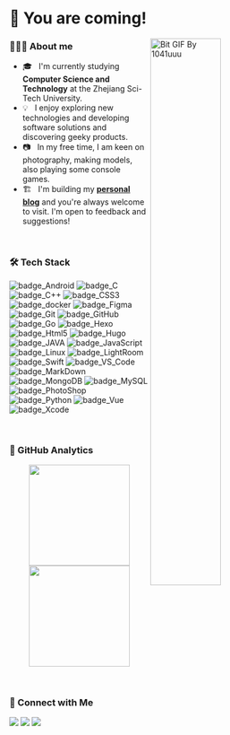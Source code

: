 <h1>👋 You are coming!</h1>
<!-- <img alt="👋" src="./assets/Hand%20Wave.gif" width='40' align="left"/><h2>Hey there! I'm FreanJa</h2> -->

<!-- 
**FreanJa/FreanJA** is a ✨ _special_ ✨ repository because its `README.md` (this file) appears on your GitHub profile.

Here are some ideas to get you started:

- 🔭 I’m currently working on ...
- 🌱 I’m currently learning ...
- 👯 I’m looking to collaborate on ...
- 🤔 I’m looking for help with ...
- 💬 Ask me about ...
- 📫 How to reach me: ...
- 😄 Pronouns: ...
- ⚡ Fun fact: ... -->

[<img alt="Bit GIF By 1041uuu" src="https://pic.freanja.cn/images/2022/02/18/tumblr_59c0e667f30db3876e806391b1ad1f46_762266ba_500.gif" width="50%" align="right" />](https://www.tumblr.com/blog/view/1041uuu)

### 🧑🏻‍💻&nbsp;About me

- 🎓 &nbsp; I'm currently studying **Computer Science and Technology** at the Zhejiang Sci-Tech University.
- 💡 &nbsp; I enjoy exploring new technologies and developing software solutions and discovering geeky products.
- 📷 &nbsp; In my free time, I am keen on photography, making models, also playing some console games.
- 🏗 &nbsp; I'm building my **[personal blog](https://blog.freanja.cn)** and you're always welcome to visit. I'm open to feedback and suggestions!
</br>

### 🛠&nbsp;Tech Stack
![badge_Android](https://img.shields.io/badge/-C-A8B9CC?style=flat&logo=android&logoColor=ffffff)
![badge_C](https://img.shields.io/badge/-C-A8B9CC?style=flat&logo=c&logoColor=ffffff)
![badge_C++](https://img.shields.io/badge/-C++-00599C?style=flat&logo=c%2B%2B&logoColor=ffffff)
![badge_CSS3](https://img.shields.io/badge/-CSS3-1572B6?style=flat&logo=css3&logoColor=ffffff)
![badge_docker](https://img.shields.io/badge/-Docker-2496ED?style=flat&logo=docker&logoColor=ffffff)
![badge_Figma](https://img.shields.io/badge/-Figma-47848F?style=flat&logo=figma&logoColor=ffffff)
![badge_Git](http://img.shields.io/badge/-Git-F05032?style=flat&logo=git&logoColor=ffffff)
![badge_GitHub](http://img.shields.io/badge/-GitHub-181717?style=flat&logo=github&logoColor=ffffff)
![badge_Go](https://img.shields.io/badge/-Go-00ADD8?style=flat&logo=go&logoColor=ffffff)
![badge_Hexo](https://img.shields.io/badge/-Hexo-E10098?style=flat&logo=hexo&logoColor=ffffff)
![badge_Html5](https://img.shields.io/badge/-HTML5-E34F26?style=flat&logo=html5&logoColor=ffffff)
![badge_Hugo](https://img.shields.io/badge/-Hugo-FF4088?style=flat&logo=hugo&logoColor=ffffff)
![badge_JAVA](https://img.shields.io/badge/-Java-007396?style=flat&logo=java&logoColor=ffffff)
![badge_JavaScript](https://img.shields.io/badge/-JavaScript-F7DF1E?style=flat&logo=javascript&logoColor=000000)
![badge_Linux](https://img.shields.io/badge/-Linux-FCC624?style=flat&logo=linux&logoColor=000000)
![badge_LightRoom](https://img.shields.io/badge/-LightRoom-2C2D72?style=flat&logo=AdobeLightroom&logoColor=ffffff)
![badge_Swift](https://img.shields.io/badge/-Swift-FA7343?style=flat&logo=swift&logoColor=ffffff)
![badge_VS_Code](http://img.shields.io/badge/-VS%20Code-007ACC?style=flat&logo=visual%20studio%20code&logoColor=ffffff)
![badge_MarkDown](https://img.shields.io/badge/-MarkDown-CC6699?style=flat&logo=Markdown&logoColor=ffffff)
![badge_MongoDB](https://img.shields.io/badge/-MongoDB-47A248?style=flat&logo=mongodb&logoColor=ffffff)
![badge_MySQL](https://img.shields.io/badge/-MySQL-4479A1?style=flat&logo=mysql&logoColor=ffffff)
![badge_PhotoShop](https://img.shields.io/badge/-PhotoShop-663399?style=flat&logo=AdobePhotoshop&logoColor=ffffff)
![badge_Python](https://img.shields.io/badge/-Python-3776AB?style=flat&logo=python&logoColor=ffffff)
![badge_Vue](https://img.shields.io/badge/-Vue.js-4FC08D?style=flat&logo=Vue.js&logoColor=ffffff)
![badge_Xcode](https://img.shields.io/badge/-Xcode-41CD52?style=flat&logo=xcode&logoColor=ffffff)

</br>

### 📡&nbsp;GitHub Analytics
<p align="center">
<a href="https://github.com/FreanJa">
  <img height="180em" src="https://github-readme-stats-eight-theta.vercel.app/api?username=FreanJa&show_icons=true&theme=tokyonight&include_all_commits=true&count_private=true"/>
  <img height="180em" src="https://github-readme-stats-eight-theta.vercel.app/api/top-langs/?username=FreanJa&layout=compact&langs_count=8&theme=tokyonight" />
</a>
</p>

</br>

### 💫&nbsp;Connect with Me

[<img src="https://img.shields.io/badge/MyBlog-blog.freanja.cn-critical?style=flat&logo=about.me&logoColor=3498db">](https://blog.freanja.cn)&nbsp;[<img src="https://img.shields.io/badge/Email-freanja.l@gmail.com-critical?style=flat&logo=Gmail&logoColor=3498db">](mailto:freanja.l@gmail.com)&nbsp;[<img src="https://img.shields.io/badge/Github-FreanJa-critical?style=flat&logo=github&logoColor=3498db">](https://www.github.com/freanja)


